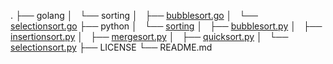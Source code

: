 .
├── golang
│   └── sorting
│       ├── [bubblesort.go](golang/sorting/bubblesort.go)
│       └── [selectionsort.go](golang/sorting/bubblesort.go)
├── python
│   └── [sorting](python/sorting)
│       ├── [bubblesort.py](python/sorting/bubblesort.py)
│       ├── [insertionsort.py](python/sorting/insertionsort.py)
│       ├── [mergesort.py](python/sorting/mergesort.py)
│       ├── [quicksort.py](python/sorting/quicksort.py)
│       └── [selectionsort.py](python/sorting/selectionsort.py)
├── LICENSE
└── README.md
